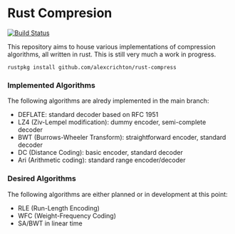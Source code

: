 # Rust Compresion

[![Build Status](https://travis-ci.org/alexcrichton/rust-compress.png?branch=master)](https://travis-ci.org/alexcrichton/rust-compress)

This repository aims to house various implementations of compression algorithms,
all written in rust. This is still very much a work in progress.

```
rustpkg install github.com/alexcrichton/rust-compress
```

### Implemented Algorithms

The following algorithms are alredy implemented in the main branch:

* DEFLATE: standard decoder based on RFC 1951
* LZ4 (Ziv-Lempel modification): dummy encoder, semi-complete decoder
* BWT (Burrows-Wheeler Transform): straightforward encoder, standard decoder
* DC (Distance Coding): basic encoder, standard decoder
* Ari (Arithmetic coding): standard range encoder/decoder

### Desired Algorithms

The following algorithms are either planned or in development at this point:

* RLE (Run-Length Encoding)
* WFC (Weight-Frequency Coding)
* SA/BWT in linear time

